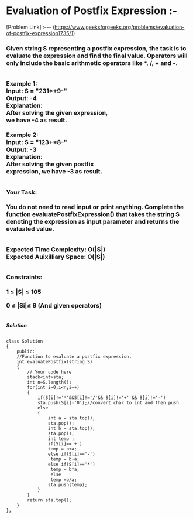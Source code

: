 #  Evaluation of Postfix Expression :-

[Problem Link] :--- (https://www.geeksforgeeks.org/problems/evaluation-of-postfix-expression1735/1)

<h3>
Given string S representing a postfix expression, the task is to evaluate the expression and find the final value. Operators will only include the basic arithmetic operators like *, /, + and -.<br><br>

Example 1:<br>
Input: S = "231*+9-"<br>
Output: -4<br>
Explanation:<br>
After solving the given expression,<br>
we have -4 as result.<br><br>
Example 2:<br>
Input: S = "123+*8-"<br>
Output: -3<br>
Explanation:<br>
After solving the given postfix <br>
expression, we have -3 as result.<br><br>

Your Task:<br><br>
You do not need to read input or print anything. Complete the function evaluatePostfixExpression() that takes the string S denoting the expression as input parameter and returns the evaluated value.<br><br>


Expected Time Complexity: O(|S|)<br>
Expected Auixilliary Space: O(|S|)<br><br>


Constraints:<br><br>
1 ≤ |S| ≤ 105<br>

0 ≤ |Si|≤ 9 (And given operators)<br><br>
  
</h3>

***Solution***

```

class Solution
{
    public:
    //Function to evaluate a postfix expression.
    int evaluatePostfix(string S)
    {
        // Your code here
        stack<int>sta;
        int n=S.length();
        for(int i=0;i<n;i++)
        {
            if(S[i]!='*'&&S[i]!='/'&& S[i]!='+' && S[i]!='-')
            sta.push(S[i]-'0');//convert char to int and then push
            else
            {
                int a = sta.top();
                sta.pop();
                int b = sta.top();
                sta.pop();
                int temp ;
                if(S[i]=='+')
                temp = b+a;
                else if(S[i]=='-')
                 temp = b-a;
                else if(S[i]=='*')
                 temp = b*a;
                 else
                 temp =b/a;
                sta.push(temp);
            }
        }
        return sta.top();
    }
};

```
